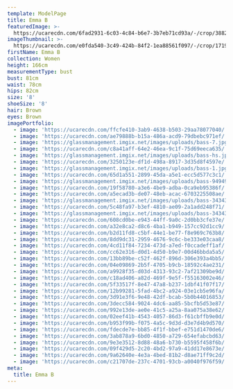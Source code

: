 ```yaml
---
template: ModelPage
title: Emma B
featuredImage: >-
  https://ucarecdn.com/6fad2931-6c03-4c84-b6e7-3b7eb71cd93a/-/crop/3882x2335/0,91/-/preview/
imageThumbnail: >-
  https://ucarecdn.com/e0fda540-3c49-424b-84f2-1ea88561f097/-/crop/1719x2674/1451,369/-/preview/
firstName: Emma B
collection: Women
height: 166cm
measurementType: bust
bust: 81cm
waist: 78cm
hips: 82cm
size: '8'
shoeSize: '8'
hair: Brown
eyes: Brown
imagePortfolio:
  - image: 'https://ucarecdn.com/ffcfe410-3ab9-4638-b503-29aa78077040/'
  - image: 'https://ucarecdn.com/ae79888b-b15a-486a-acd9-79dbebc971ef/'
  - image: 'https://glassmanagement.imgix.net/images/uploads/bass-7.jpg'
  - image: 'https://ucarecdn.com/c8a41aff-64e2-46ea-9c1f-75d69eeca635/'
  - image: 'https://glassmanagement.imgix.net/images/uploads/bass-hs.jpg'
  - image: 'https://ucarecdn.com/3250123e-df1d-498a-8917-3d35d8f4597e/'
  - image: 'https://glassmanagement.imgix.net/images/uploads/bass-1.jpg'
  - image: 'https://ucarecdn.com/65d1a551-2899-45da-a5e1-ecc5d577c3c1/'
  - image: 'https://glassmanagement.imgix.net/images/uploads/bass-949494.jpg'
  - image: 'https://ucarecdn.com/19f58780-a3e6-4be9-adba-0ca9eb95386f/'
  - image: 'https://ucarecdn.com/a5ecad3b-de07-48eb-acac-6703225508ae/'
  - image: 'https://glassmanagement.imgix.net/images/uploads/bass-343434.jpg'
  - image: 'https://ucarecdn.com/5c48fa97-b3ef-4810-ae09-2a1add248f71/'
  - image: 'https://glassmanagement.imgix.net/images/uploads/bass-34343-.jpg'
  - image: 'https://ucarecdn.com/608cd0be-e943-44ff-9a0c-2d0bb3cfe37e/'
  - image: 'https://ucarecdn.com/a32e8ca2-d8c6-4ba1-b949-157cc92d1cc9/'
  - image: 'https://ucarecdn.com/b2d11fd8-c5bf-44e1-be77-f8e969c763b8/'
  - image: 'https://ucarecdn.com/8dd9dc31-2959-4676-9c6c-be333e03caa8/'
  - image: 'https://ucarecdn.com/4cd11f84-7234-473d-a7ed-f0ccadeff1af/'
  - image: 'https://ucarecdn.com/cc62e316-d0d1-4d50-b9e7-00d46bbda5a5/'
  - image: 'https://ucarecdn.com/13bb89be-c52f-462f-896d-306e393a4bb5/'
  - image: 'https://ucarecdn.com/04e09869-2b5f-4705-b9cb-18592c4ae231/'
  - image: 'https://ucarecdn.com/a9928f35-d03d-4313-93c2-7af21309be9d/'
  - image: 'https://ucarecdn.com/c18ad406-a82d-469f-9e5f-f55163002e46/'
  - image: 'https://ucarecdn.com/5f33517f-8e47-47a8-b237-1dbf41f07f17/'
  - image: 'https://ucarecdn.com/12b99281-5fad-4bc2-a924-03e1cb5e96fa/'
  - image: 'https://ucarecdn.com/3d91e3f6-9e48-42df-bcab-5b0b44016853/'
  - image: 'https://ucarecdn.com/3decc584-9024-4dc6-aa85-5bcfb5d53e87/'
  - image: 'https://ucarecdn.com/992e13de-ae0e-41c5-a25a-8aa075a38e62/'
  - image: 'https://ucarecdn.com/02eef41b-4543-4057-86d3-f61cbffb9e0d/'
  - image: 'https://ucarecdn.com/b953f99b-f075-4a5c-9d3d-d3e7d4b9d570/'
  - image: 'https://ucarecdn.com/fdecde7e-bb85-4f1f-bbef-e751d1470de6/'
  - image: 'https://ucarecdn.com/3ab878a9-6bd0-4850-a729-654efabcbd63/'
  - image: 'https://ucarecdn.com/9e3e3512-8d88-48a6-b730-b5595f458f6b/'
  - image: 'https://ucarecdn.com/09f429d5-2c20-4bd2-97a9-41dd17e8673e/'
  - image: 'https://ucarecdn.com/9a62640e-4e3a-4bed-81b2-d8ae71ff9c2d/'
  - image: 'https://ucarecdn.com/c21707de-237c-4701-93cb-a0040f976f59/'
meta:
  title: Emma B
---
```


